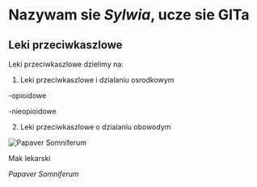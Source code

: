 # Nazywam sie *Sylwia*, ucze sie GITa

## Leki **przeciwkaszlowe**

Leki przeciwkaszlowe dzielimy na:

1. Leki przeciwkaszlowe i dzialaniu osrodkowym

  -opioidowe

  -nieopioidowe

2. Leki przeciwkaszlowe o dzialaniu obowodym


![Papaver Somniferum](https://www.victoriananursery.co.uk/images/250/sq_papaver_somniferum_003.jpg)


Mak lekarski

*Papaver Somniferum*
